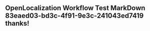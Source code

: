 <properties
ms.topic="hero-topic"
ms.test1="hero-topic"
ms.test2="test"/>

## OpenLocalization Workflow Test MarkDown 83eaed03-bd3c-4f91-9e3c-241043ed7419 thanks!
